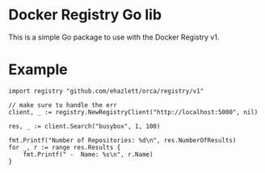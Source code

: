 # Docker Registry Go lib
This is a simple Go package to use with the Docker Registry v1.

# Example

```
import registry "github.com/ehazlett/orca/registry/v1"

// make sure to handle the err
client, _ := registry.NewRegistryClient("http://localhost:5000", nil)

res, _ := client.Search("busybox", 1, 100)

fmt.Printf("Number of Repositories: %d\n", res.NumberOfResults)
for _, r := range res.Results {
	fmt.Printf(" -  Name: %s\n", r.Name)
}
```

